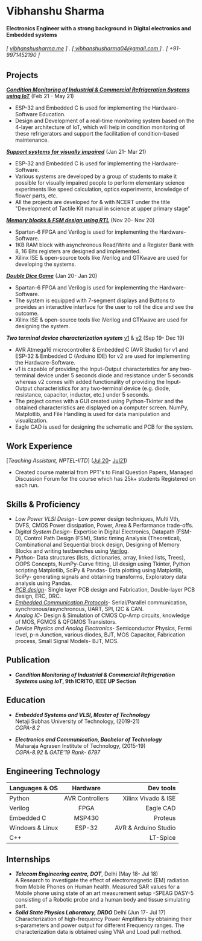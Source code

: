 Vibhanshu Sharma
======

#### Electronics Engineer with a strong background in Digital electronics and Embedded systems 
###### [ [vibhanshusharma.me](vibsaa.github.io) ] . [[ vibhanshusharma04@gmail.com ](vibhanshusharma04@gmail.com)] . [ +91-9971452190 ]

Projects
--------
**[*Condition Monitoring of Industrial & Commercial Refrigeration Systems using IoT*](https://prezi.com/view/4bmIZZe6mSGPyPI7kJwv/)** (Feb 21 - May 21)

- ESP-32 and Embedded C is used for implementing the Hardware-Software
Education.
- Design and Development of a real-time monitoring system based on the 4-layer architecture of IoT, which will help in condition monitoring of these refrigerators and support the facilitation of condition-based maintenance.

**[*Support systems for visually impaired*](https://github.com/vibsaa/vibsaa.github.io/blob/b99437c01090826877c5a50e624f96b329303d39/Images&Credentials/NCERT_Certi.jpeg)** (Jan 21- Mar 21)

- ESP-32 and Embedded C is used for implementing the Hardware-Software.
- Various systems are developed by a group of students to make it possible for visually impaired people to perform elementary science experiments like speed calculation, optics experiments, knowledge of flower parts, etc.
- All the projects are developed for & with NCERT under the title "Development of Tactile Kit manual in science at upper primary stage"

**[*Memory blocks & FSM design using RTL*](https://github.com/vibsaa/OpenSource_verilog)** (Nov 20- Nov 20)
- Spartan-6 FPGA and Verilog is used for implementing the Hardware-Software.
- 1KB RAM block with asynchronous Read/Write and a Register Bank with 8, 16 Bits registers are designed and implemented.
- Xilinx ISE & open-source tools like iVerilog and GTKwave are used for developing the systems.

**[*Double Dice Game*](https://github.com/vibsaa/OpenSource_verilog)** (Jan 20- Jan 20)
- Spartan-6 FPGA and Verilog is used for implementing the Hardware-Software.
- The system is equipped with 7-segment displays and Buttons to provides an interactive interface for the user to roll the dice and see the outcome.
- Xilinx ISE & open-source tools like iVerilog and GTKwave are used for designing the system.

**_Two terminal device characterization system_** [v1](https://github.com/vibsaa/pearning) & [v2](https://github.com/vibsaa/CURVE_TRACER_V2) (Sep 19- Dec 19)
- AVR Atmega16 microcontroller & Embedded C (AVR Studio) for v1 and ESP-32 & Embedded C (Arduino IDE) for v2 are used for implementing the Hardware-Software.
- v1 is capable of providing the Input-Output characteristics for any two-terminal device under 5 seconds diode and resistance under 5 seconds whereas v2 comes with added functionality of providing the Input-Output characteristics for any two-terminal device (e.g. diode, resistance, capacitor, inductor, etc.) under 5 seconds. 
- The project comes with a GUI created using Python-Tkinter and the obtained characteristics are displayed on a computer screen. NumPy, Matplotlib, and File Handling is used for data manipulation and visualization.
- Eagle CAD is used for designing the schematic and PCB for the system.

Work Experience
---------------
[*Teaching Assistant, NPTEL-IITD*] ([Jul 20](https://github.com/vibsaa/vibsaa.github.io/blob/ff0b005349e6f41335d7c8cd20487f1c3887e541/Images&Credentials/NPTEL-July20.pdf)- [Jul21](https://github.com/vibsaa/vibsaa.github.io/blob/ff0b005349e6f41335d7c8cd20487f1c3887e541/Images&Credentials/NPTEL-Jan21.pdf))

- Created course material from PPT's to Final Question Papers, Managed Discussion Forum for the course which has 25k+ students Registered on each run.

Skills & Proficiency
---------------------
- *Low Power VLSI Design*- Low power design techniques, Multi Vth, DVFS, CMOS Power dissipation, Power, Area & Performance trade-offs.
- *Digital System Design*- Expertise in Digital Electronics, Datapath (FSM-D), Control Path Design (FSM), Static timing Analysis (Theoretical), Combinational and Sequential block design, Designing of Memory Blocks and writing testbenches using [Verilog](https://hdlbits.01xz.net/wiki/Special:VlgStats/1A32B85E42B70142).
- *Python*- Data structures (lists, dictionaries, array, linked lists, Trees), OOPS Concepts, NumPy-Curve fitting, UI design using Tkinter, Python scripting
Matplotlib, SciPy & Pandas- Data plotting using Matplotlib, SciPy- generating signals and obtaining transforms, Exploratory data analysis using Pandas.
- [*PCB design*](https://www.udemy.com/certificate/UC-20f2bbce-dd7b-40df-9eef-3ed496faa1e3/)- Single layer PCB design and Fabrication, Double-layer PCB design, ERC, DRC.
- [*Embedded Communication Protocols*](https://www.udemy.com/certificate/UC-d6baa40e-e3f3-4cd9-8c12-4a60e2205fba/)- Serial/Parallel communication, synchronous/asynchronous, UART, SPI, I2C & CAN.
- *Analog IC*- Design & Simulation of CMOS Op-Amp circuits, knowledge of MOS, FGMOS & QFGMOS Transistors.
- *Device Physics and Analog Electronics*- Semiconductor Physics, Fermi level, p-n Junction, various diodes, BJT, MOS Capacitor, Fabrication process, Small Signal Models- BJT, MOS.

Publication
------------
- **_Condition Monitoring of Industrial & Commercial Refrigeration Systems using IoT_, 9th ICRITO, IEEE UP Section**
 
Education
----------
- **_Embedded Systems and VLSI, Master of Technology_**  
Netaji Subhas University of Technology, (2019-21)  
*CGPA-8.2*

- **_Electronics and Communication, Bachelor of Technology_**  
Maharaja Agrasen Institute of Technology, (2015-19)  
*CGPA-8.92* & *GATE’19 Rank- 6797* 

Engineering Technology
-----------------------
| **Languages & OS** | **Hardware** | **Dev tools** |  
|-----------|:-----------:|-----------:|  
| Python | AVR Controllers | Xilinx Vivado & ISE |  
| Verilog | FPGA | Eagle CAD |
| Embedded C | MSP430 | Proteus |
| Windows & Linux | ESP-32 | AVR & Arduino Studio |
| C++ |  | LT-Spice| 

Internships
-------------
- **_Telecom Engineering centre, DOT_**, Delhi (May 18- Jul 18)  
A Research to investigate the effect of electromagnetic (EM) radiation from Mobile Phones on Human health. Measured SAR values for a Mobile phone using state of an art measurement setup -SPEAG DASY-5 consisting of a Robotic probe and a human body and tissue simulating part.
- **_Solid State Physics Laboratory, DRDO_** Delhi (Jun 17- Jul 17)  
Characterization of high-frequency Power Amplifiers by obtaining their s-parameters and power output for different Frequency ranges. The characterization data is obtained using VNA and Load pull method.
